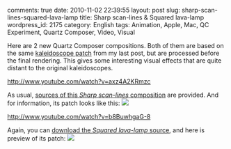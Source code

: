 comments: true
date: 2010-11-02 22:39:55
layout: post
slug: sharp-scan-lines-squared-lava-lamp
title: Sharp scan-lines & Squared lava-lamp
wordpress_id: 2175
category: English
tags: Animation, Apple, Mac, QC Experiment, Quartz Composer, Video, Visual

Here are 2 new Quartz Composer compositions. Both of them are based on the same [kaleidoscope patch](http://kevin.deldycke.com/2010/10/kaleidoscope-001-002/) from my last post, but are processed before the final rendering. This gives some interesting visual effects that are quite distant to the original kaleidoscopes.

http://www.youtube.com/watch?v=axz4A2KRmzc

As usual, [sources of this _Sharp scan-lines_ composition](http://kevin.deldycke.com/static/documents/sharp-scan-lines.qtz) are provided. And for information, its patch looks like this:
[![](http://kevin.deldycke.com/wp-content/uploads/2010/10/sharp-scan-lines-patch-300x187.png)](http://kevin.deldycke.com/wp-content/uploads/2010/10/sharp-scan-lines-patch.png)

http://www.youtube.com/watch?v=b8BuwhgaG-8

Again, you can [download the _Squared lava-lamp_ source](http://kevin.deldycke.com/static/documents/squared-lava-lamp.qtz), and here is preview of its patch:
[![](http://kevin.deldycke.com/wp-content/uploads/2010/10/squared-lava-lamp-patch-300x211.png)](http://kevin.deldycke.com/wp-content/uploads/2010/10/squared-lava-lamp-patch.png)
